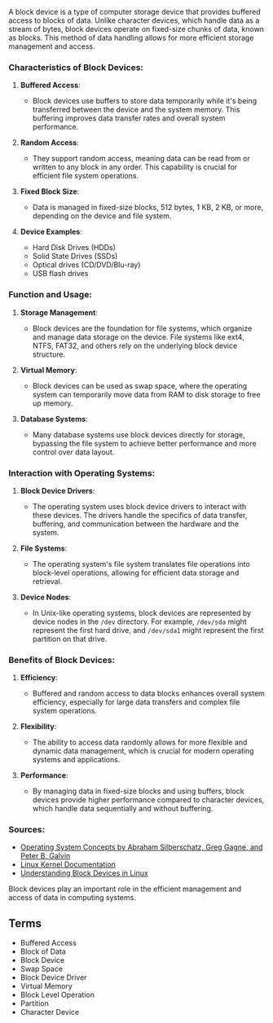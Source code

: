A block device is a type of computer storage device that provides buffered access to blocks of data. Unlike character devices, which handle data as a stream of bytes, block devices operate on fixed-size chunks of data, known as blocks. This method of data handling allows for more efficient storage management and access.

### Characteristics of Block Devices:

1. **Buffered Access**:
   - Block devices use buffers to store data temporarily while it's being transferred between the device and the system memory. This buffering improves data transfer rates and overall system performance.

2. **Random Access**:
   - They support random access, meaning data can be read from or written to any block in any order. This capability is crucial for efficient file system operations.

3. **Fixed Block Size**:
   - Data is managed in fixed-size blocks,  512 bytes, 1 KB, 2 KB, or more, depending on the device and file system.

4. **Device Examples**:
   - Hard Disk Drives (HDDs)
   - Solid State Drives (SSDs)
   - Optical drives (CD/DVD/Blu-ray)
   - USB flash drives

### Function and Usage:

1. **Storage Management**:
   - Block devices are the foundation for file systems, which organize and manage data storage on the device. File systems like ext4, NTFS, FAT32, and others rely on the underlying block device structure.

2. **Virtual Memory**:
   - Block devices can be used as swap space, where the operating system can temporarily move data from RAM to disk storage to free up memory.

3. **Database Systems**:
   - Many database systems use block devices directly for storage, bypassing the file system to achieve better performance and more control over data layout.

### Interaction with Operating Systems:

1. **Block Device Drivers**:
   - The operating system uses block device drivers to interact with these devices. The drivers handle the specifics of data transfer, buffering, and communication between the hardware and the system.

2. **File Systems**:
   - The operating system's file system translates file operations into block-level operations, allowing for efficient data storage and retrieval.

3. **Device Nodes**:
   - In Unix-like operating systems, block devices are represented by device nodes in the `/dev` directory. For example, `/dev/sda` might represent the first hard drive, and `/dev/sda1` might represent the first partition on that drive.

### Benefits of Block Devices:

1. **Efficiency**:
   - Buffered and random access to data blocks enhances overall system efficiency, especially for large data transfers and complex file system operations.

2. **Flexibility**:
   - The ability to access data randomly allows for more flexible and dynamic data management, which is crucial for modern operating systems and applications.

3. **Performance**:
   - By managing data in fixed-size blocks and using buffers, block devices provide higher performance compared to character devices, which handle data sequentially and without buffering.

### Sources:
- [Operating System Concepts by Abraham Silberschatz, Greg Gagne, and Peter B. Galvin](https://www.amazon.com/Operating-System-Concepts-Abraham-Silberschatz/dp/1118063333)
- [Linux Kernel Documentation](https://www.kernel.org/doc/html/latest/)
- [Understanding Block Devices in Linux](https://opensource.com/article/18/11/understanding-linux-block-devices)

Block devices play an important role in the efficient management and access of data in computing systems.

## Terms

- Buffered Access
- Block of Data
- Block Device
- Swap Space
- Block Device Driver
- Virtual Memory
- Block Level Operation
- Partition
- Character Device
